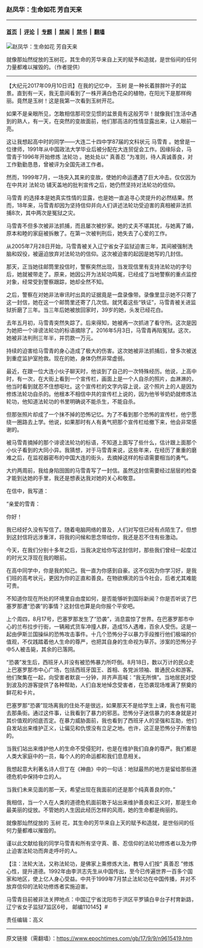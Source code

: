### 赵凤华：生命如花 芳自天来

---

#### [首页](../../../..?n9615419) &nbsp;|&nbsp; [评论](../../../../../epoch-comment?n9615419) &nbsp;|&nbsp; [专题](../../../../../epoch-special?n9615419) &nbsp;|&nbsp; [禁闻](../../../../../epoch-news?n9615419) &nbsp;|&nbsp; [禁书](../../../../../books?n9615419) &nbsp;|&nbsp; [翻墙](https://github.com/gfw-breaker/nogfw/blob/master/README.md?n9615419)


<div><img alt="赵凤华：生命如花 芳自天来" class="attachment-djy_600_400 size-djy_600_400 wp-post-image" src="https://i.epochtimes.com/assets/uploads/2017/09/YuShuFlower-600x400.jpg"/>
<div class="caption">
 <p>
  就像那灿然绽放的玉树花，其生命的芳华来自上天的赋予和造就，是世俗间的任何力量都难以摧毁的。（作者提供）
 </p>
</div></div><hr/><div class="post_content" id="artbody" itemprop="articleBody">
 <!-- article content begin -->
 <p>
  【大纪元2017年09月10日讯】在我的记忆中，
  <ok href="https://www.epochtimes.com/gb/tag/%E7%8E%89%E6%A0%91.html">
   玉树
  </ok>
  是一种长着胖胖叶子的盆景。直到有一天，我无意间看到了一株开满白色花朵的植物，在阳光下是那样绚丽。竟然是玉树！这是我第一次看到玉树开花。
 </p>
 <p>
  如果不是亲眼所见，怎敢相信那司空见惯的盆景竟有这般芳华！就像我们生活中遇到的熟人，有一天，在突然的变故面前，他们那高洁的性情显露出来，让人眼前一亮。
 </p>
 <p>
  这让我想起高中时的同学——大连二十四中学87届的文科状元
  <ok href="https://www.epochtimes.com/gb/tag/%E9%A9%AC%E9%9B%AA%E9%9D%92.html">
   马雪青
  </ok>
  。她曾是一位律师，1991年从中国政法大学毕业后被分配在大连贸促会工作。因缘际会，马雪青于1996年开始修炼
  <ok href="https://www.epochtimes.com/gb/tag/%E6%B3%95%E8%BD%AE%E5%8A%9F.html">
   法轮功
  </ok>
  。她处处以“
  <ok href="https://www.epochtimes.com/gb/tag/%E7%9C%9F%E5%96%84%E5%BF%8D.html">
   真善忍
  </ok>
  ”为准则，待人真诚善良，对工作勤勤恳恳，曾被评为全国先进工作者。
 </p>
 <p>
  然而，1999年7月，一场突入其来的变故，使她的命运遭遇了巨大冲击。仅仅因为在中共对
  <ok href="https://www.epochtimes.com/gb/tag/%E6%B3%95%E8%BD%AE%E5%8A%9F.html">
   法轮功
  </ok>
  铺天盖地的批判宣传之后，她仍然坚持对法轮功的信仰。
 </p>
 <p>
  <ok href="https://www.epochtimes.com/gb/tag/%E9%A9%AC%E9%9B%AA%E9%9D%92.html">
   马雪青
  </ok>
  的选择本是她真实性情的显露，也是她一直追寻心灵提升的必然结果。然而，18年来，马雪青却因为坚持信仰并向人们讲述法轮功受迫害的真相被非法抓捕8次，其中两次是冤狱之灾。
 </p>
 <p>
  马雪青不但多次被非法抓捕，而且屡次被抄家。她的丈夫不堪其扰，与她离了婚，原本和睦的家庭被拆散了。在第一次被判刑后，她失去了心爱的工作。
 </p>
 <p>
  从2005年7月28日开始，马雪青被关入辽宁省女子监狱迫害三年，其间被强制洗脑和奴役，被逼迫放弃对法轮功的信仰。这次被迫害的起因是她写的几封信。
 </p>
 <p>
  那天，正当她往邮筒里投信时，警察突然出现，当发现信里有支持法轮功的字句后，她就被带走了。原来，她因公开为法轮功鸣冤，已经成了当地警察的重点监控对象，经常受到警察跟踪，她却全然不知。
 </p>
 <p>
  之后，警察在对她非法审讯时出具的证据竟是一盘录像带。录像里显示她不只寄了这一封信，她在这一个邮筒里还寄了几次信。就凭着这些“铁证”，马雪青被关进监狱折磨了三年。当三年后她被放回家时，39岁的她，头发已经花白。
 </p>
 <p>
  去年五月初，马雪青突然失踪了。后来得知，她被再一次抓进了看守所。这次是因为她把一个诽谤法轮功的标语摘除了。2016年5月3日，马雪青再陷冤狱。这次，她被非法判刑三年半，并罚款一万元。
 </p>
 <p>
  持续的迫害给马雪青的身心造成了极大的伤害。这次她被非法抓捕后，曾多次被送到重症监护室抢救。现在的她，身体仍然非常虚弱。
 </p>
 <p>
  最近，在跟一位大连小伙子聊天时，他谈到了自己的一次特殊经历。他说，上高中时，有一次，在大街上看到一个宣传栏，画面上是一个人自杀的照片，血淋淋的，他当时看到就忍不住想呕吐。这个宣传栏的文字内容上说，这个照片上的人是因为修炼法轮功自杀的。他根本不相信中共的宣传栏上说的，因为他爷爷奶奶就修炼法轮功，他知道法轮功的书里明确说不能杀生，不能自杀。
 </p>
 <p>
  但那张照片却成了一个抹不掉的恐怖记忆。为了不看到那个恐怖的宣传栏，他宁愿绕一圈路去上学。他说，如果那时有人有勇气把那个宣传栏给撤下来，他会非常感谢的。
 </p>
 <p>
  被马雪青摘掉的那个诽谤法轮功的标语，不知道上面写了些什么，估计跟上面那个小伙子看到的大同小异。我猜想，对于马雪青来说，这些年来，在经历了重重的磨难之后，在监视器密布的中国大连的街头，去摘掉这样的标语需要相当的勇气。
 </p>
 <p>
  大约两周前，我给身陷囹圄的马雪青写了一封信。虽然这封信需要经过层层的检查才能到达她的手里，我还是想表达我对她的关心和敬意。
 </p>
 <p>
  在信中，我写道：
 </p>
 <p>
  “亲爱的雪青：
 </p>
 <p>
  你好！
 </p>
 <p>
  我已经好久没有写信了。随着电脑网络的普及，人们对写信已经有点陌生了。但想到这封信将远涉重洋，将我的问候和思念带给你，我还是忍不住有些激动。
 </p>
 <p>
  今天，在我们分别十多年之后，当我决定给你写这封信时，那些我们曾经一起度过的时光又浮现在我的眼前。
 </p>
 <p>
  在高中同学中，你是我的知己。我一直为你感到自豪。这不仅因为你学习好，是我们班的高考状元，更因为你的正直和善良。在物欲横流的当今社会，后者尤其难能可贵。
 </p>
 <p>
  不知道你现在所处的环境里自由度如何，是否能够听到国际新闻？你是否听说了巴塞罗那遭“恐袭”的事情？这封信也算是向你报个平安吧。
 </p>
 <p>
  上个周四，8月17号，巴塞罗那发生了“恐袭”，消息震惊了世界。在巴塞罗那市中心的兰布拉步行街，一辆厢式货车冲撞人群，造成15人遇难，百余人受伤。这是一起由伊斯兰国操纵的恐怖攻击事件。十几个恐怖分子以暴力手段推行他们极端的价值观，不仅践踏着他人生命的尊严，也把其自身的生命视为草芥。涉案的恐怖分子中5人被击毙，其余的已落网。
 </p>
 <p>
  “恐袭”发生后，西班牙人并没有被恐怖暴力所吓倒。8月18日，数以万计的民众走上巴塞罗那市中心广场，包括西班牙国王、首相、各党派领袖、普通民众和游客。他们聚集在一起，向受害者默哀一分钟，并齐声高喊：“我无所惧”。当地居民对受到波及的游客提供了各种帮助，人们自发地悼念受害者，在恐袭现场堆满了祭奠的鲜花和卡片。
 </p>
 <p>
  巴塞罗那“恐袭”现场离我的住处不是很远，如果那天不是给学生上课，我也有可能去那条街。通过这件事，让我看到了暴力的邪恶。恐怖分子迷信暴力的本身就是对其价值观的彻底否定。在暴力威胁面前，我也看到了西班牙人的坚强和互助，他们自发站出来维护正义，让偏见和仇恨没有立足之地。也许，这正是恐怖分子所害怕的。
 </p>
 <p>
  当我们站出来维护他人的生命不受侵犯时，也是在维护我们自身的尊严。我们都是人类大家庭中的一员，每个人的的命运都和我们息息相关。
 </p>
 <p>
  我想起意大利著名诗人但丁在《神曲》中的一句话：地狱最热的地方是留给那些道德危机中保持中立的人。
 </p>
 <p>
  当我们未来见面的那一天，希望出现在我面前的还是那个纯真善良的你。”
 </p>
 <p>
  我相信，当一个人在人类的道德危机面前敢于站出来维护善良和正义时，那是生命最美丽的绽放。不管她的人生因此经历怎样的风雨，她的生命都是绚丽的。
 </p>
 <p>
  就像那灿然绽放的
  <ok href="https://www.epochtimes.com/gb/tag/%E7%8E%89%E6%A0%91.html">
   玉树
  </ok>
  花，其生命的芳华来自上天的赋予和造就，是世俗间的任何力量都难以摧毁的。
 </p>
 <p>
  谨以此文献给我的同学马雪青和所有坚守真、善、忍信仰的法轮功修炼者以及为停止迫害法轮功而奔走呼吁的人。
 </p>
 <p>
  【注：法轮大法，又称法轮功，是佛家上乘修炼大法，教导人们按“
  <ok href="https://www.epochtimes.com/gb/tag/%E7%9C%9F%E5%96%84%E5%BF%8D.html">
   真善忍
  </ok>
  ”修炼心性，提升道德。1992年由李洪志先生从中国传出，至今已传遍世界一百多个国家和地区，使上亿人身心受益。中共于1999年7月禁止法轮功在中国传播，并对不放弃信仰的法轮功修炼者实施迫害。
 </p>
 <p>
  马雪青目前被非法关押地点：中国辽宁省沈阳市于洪区平罗镇白辛台子村育新路，辽宁省女子监狱7监区6号， 邮编110145】#
 </p>
 <p>
  责任编辑：高义
 </p>
 <!-- article content end -->
 <div id="below_article_ad">
 </div>
</div>


---

原文链接（需翻墙）：https://www.epochtimes.com/gb/17/9/9/n9615419.htm
